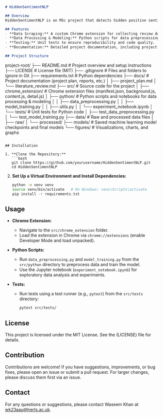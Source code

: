 ```markdown
# HiddenSentimentNLP

## Overview
HiddenSentimentNLP is an MSc project that detects hidden positive sentiment in customer reviews using transformer-based NLP models such as BERT and RoBERTa. The project focuses on uncovering subtle, implicit positivity that traditional sentiment analysis methods often overlook.

## Features
- **Data Scraping:** A custom Chrome extension for collecting review data.
- **Data Processing & Modeling:** Python scripts for data preprocessing, exploratory data analysis, and model training.
- **Testing:** Unit tests to ensure reproducibility and code quality.
- **Documentation:** Detailed project documentation, including project plans, progress reports, and evaluation metrics.

## Project Structure
```
project-root/
├── README.md                # Project overview and setup instructions
├── LICENSE                  # License file (MIT)
├── .gitignore               # Files and folders to ignore in Git
├── requirements.txt         # Python dependencies
├── docs/                    # Project documentation (project plan, reports, etc.)
│   ├── project_plan.md
│   └── literature_review.md
├── src/                     # Source code for the project
│   ├── chrome_extension/    # Chrome extension files (manifest.json, background.js, content.js, detail.js)
│   ├── python/              # Python scripts and notebooks for data processing & modeling
│   │   ├── data_preprocessing.py
│   │   ├── model_training.py
│   │   ├── utils.py
│   │   └── experiment_notebook.ipynb
│   └── tests/               # Unit tests for Python code
│       ├── test_data_preprocessing.py
│       └── test_model_training.py
├── data/                    # Raw and processed data files
│   ├── raw/
│   └── processed/
├── models/                  # Saved machine learning model checkpoints and final models
└── figures/                 # Visualizations, charts, and graphs
```

## Installation

1. **Clone the Repository:**
   ```bash
   git clone https://github.com/yourusername/HiddenSentimentNLP.git
   cd HiddenSentimentNLP
   ```

2. **Set Up a Virtual Environment and Install Dependencies:**
   ```bash
   python -m venv venv
   source venv/bin/activate   # On Windows: venv\Scripts\activate
   pip install -r requirements.txt
   ```

## Usage

- **Chrome Extension:**
  - Navigate to the `src/chrome_extension` folder.
  - Load the extension in Chrome via `chrome://extensions` (enable Developer Mode and load unpacked).
  
- **Python Scripts:**
  - Run `data_preprocessing.py` and `model_training.py` from the `src/python` directory to preprocess data and train the model.
  - Use the Jupyter notebook (`experiment_notebook.ipynb`) for exploratory data analysis and experiments.

- **Tests:**
  - Run tests using a test runner (e.g., `pytest`) from the `src/tests` directory:
    ```bash
    pytest src/tests/
    ```

## License
This project is licensed under the MIT License. See the (LICENSE) file for details.

## Contribution
Contributions are welcome! If you have suggestions, improvements, or bug fixes, please open an issue or submit a pull request. For larger changes, please discuss them first via an issue.

## Contact
For any questions or suggestions, please contact Waseem Khan at wk23aau@herts.ac.uk.
```